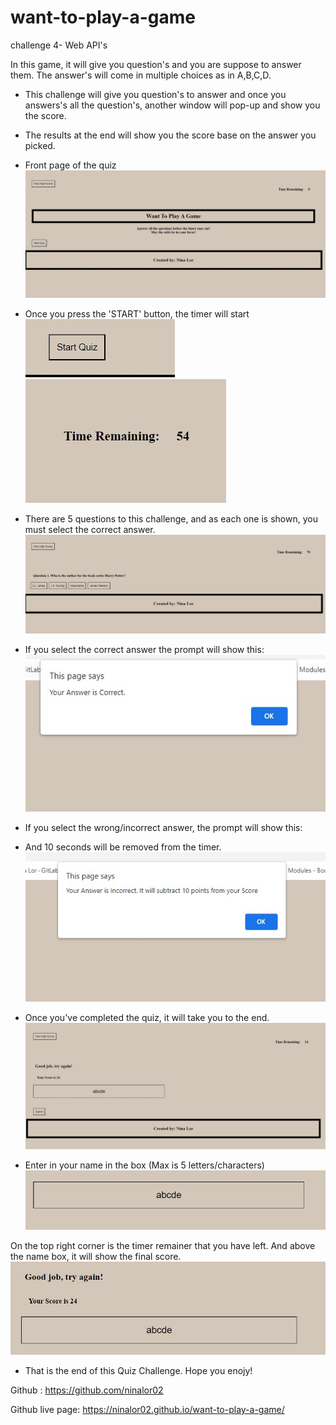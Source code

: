 # want-to-play-a-game
challenge 4- Web API's

In this game, it will give you question's and you are suppose to answer them. The answer's will come in multiple choices as in A,B,C,D.

* This challenge will give you question's to answer and once you answers's all the question's, another window will pop-up and show you the score.

* The results at the end will show you the score base on the answer you picked.

* Front page of the quiz
![Alt text](front.jpg)

* Once you press the 'START' button, the timer will start
![Alt text](start-1.jpg)
![Alt text](timer.jpg)

* There are 5 questions to this challenge, and as each one is shown, you must select the correct answer.
![Alt text](q1.jpg)


* If you select the correct answer the prompt will show this:
![Alt text](prompt-correct.jpg)


* If you select the wrong/incorrect answer, the prompt will show this: 
* And 10 seconds will be removed from the timer.
![Alt text](prompt-wrong.jpg)


* Once you've completed the quiz, it will take you to the end.
![Alt text](final.jpg)

* Enter in your name in the box (Max is 5 letters/characters)
![Alt text](name.jpg)

On the top right corner is the timer remainer that you have left.
And above the name box, it will show the final score.
![Alt text](<total score.jpg>)

* That is the end of this Quiz Challenge. Hope you enojy!






Github : https://github.com/ninalor02

Github live page: https://ninalor02.github.io/want-to-play-a-game/












